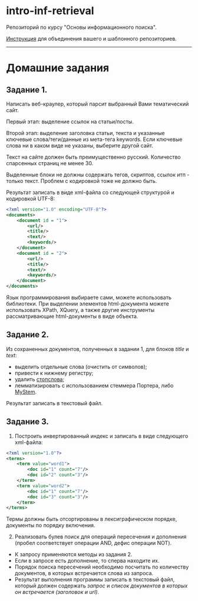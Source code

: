 # intro-inf-retrieval
Репозиторий по курсу "Основы информационного поиска".

[Инструкция](../master/git-tutorial.md#дополнение) для объединения вашего и шаблонного репозиториев.


* * *

# Домашние задания

## Задание 1. 
Написать веб-краулер, который парсит выбранный Вами тематический сайт.

Первый этап: выделение ссылок на статьи/посты.

Второй этап: выделение заголовка статьи, текста и указанные ключевые слова/теги/данные из мета-тега keywords. Если ключевые слова ни в каком виде не указаны, выберите другой сайт.

Текст на сайте должен быть преимущественно русский. Количество спарсенных страниц не менее 30.

Выделенные блоки не должны содержать тегов, скриптов, ссылок итп - только текст. Проблем с кодировкой тоже не должно быть.

Результат записать в виде xml-файла со следующей структурой и кодировкой UTF-8:
```xml
<?xml version="1.0" encoding="UTF-8"?>
<documents>
	<document id = "1">
		<url/>
		<title/>
		<text/>
		<keywords/>
	</document>
	<document id = "2">
		<url/>
		<title/>
		<text/>
		<keywords/>
	</document>
</documents>
```

Язык программирования выбираете сами, можете использовать библиотеки. При выделении элементов html-документа можете использовать XPath, XQuery, а также другие инструменты рассматривающие html-документы в виде объекта.


## Задание 2.
Из сохраненных документов, полученных в задании 1, для блоков *title* и *text*: 
+ выделить отдельные слова (очистить от символов);
+ привести к нижнему регистру;
+ удалить [стопслова](https://github.com/stopwords-iso/stopwords-ru);
+ лемматизировать с использованием стеммера Портера, либо [MyStem](https://yandex.ru/dev/mystem/). 

Результат записать в текстовый файл.

## Задание 3.

1. Построить инвертированный индекс и записать в виде следующего xml-файла:
```xml
<?xml version="1.0"?>
<terms>
	<term value="word1">
		<doc id="1" count="7"/>
		<doc id="2" count="3"/>
	</term>
	<term value="word2">
		<doc id="1" count="7"/>
		<doc id="3" count="3"/>
	</term>
</terms>
```
Термы должны быть отсортированы в лексиграфическом порядке, документы по порядку включения.


2. Реализовать булев поиск для операций пересечения и дополнения (пробел соответствует операции AND, дефис операции NOT).
* К запросу применяются методы из задания 2.
* Если в запросе есть дополнение, то сперва находите их.
* Порядок поиска пересечений необходимо посчитать по количеству документов, в которых встречается слова из запроса.
* Результат выполнения программы записать в текстовый файл, который должен содержать *запрос* и *список документов в которых он встречается (заголовок и url)*.